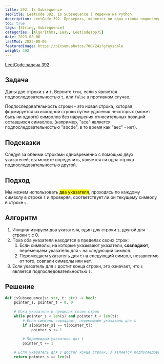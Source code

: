 ```yaml
---
title: 392. Is Subsequence
seoTitle: LeetCode 392. Is Subsequence | Решение на Python.
description: LeetCode 392. Проверить, является ли одна строка подпоследовательностью другой.
toc: true
tags: [String, Subsequence]
categories: [Algorithms, Easy, LeetCodeTop75]
date: 2023-08-06
lastMod: 2023-08-06
featuredImage: https://picsum.photos/700/241?grayscale
weight: 392
---
```


[LeetCode задача 392](https://leetcode.com/problems/is-subsequence/)

## Задача

Даны две строки `s` и `t`. Верните `true`, если `s` является подпоследовательностью `t`, или `false` в противном случае.

Подпоследовательность строки - это новая строка, которая формируется из исходной строки путем удаления некоторых (может быть ни одного) символов без нарушения относительных позиций оставшихся символов. (например, "ace" является подпоследовательностью "abcde", в то время как "aec" - нет).

## Подсказки

Следуя за обеими строками одновременно с помощью двух указателей, вы можете определить, является ли одна строка подпоследовательностью другой.

## Подход

Мы можем использовать <mark>два указателя</mark>, проходясь по каждому символу в строке `t` и проверяя, соответствует ли он текущему символу в строке `s`.

## Алгоритм

1. Инициализируем два указателя, один для строки `s`, другой для строки `t` с 0.
2. Пока оба указателя находятся в пределах своих строк:
   1. Если символы, на которые указывают указатели, **совпадают**, перемещаем указатель для `s` на следующий символ.
   2. Перемещаем указатель для `t` на следующий символ, независимо от того, совпали символы или нет.
3. Если указатель для `s` достиг конца строки, это означает, что `s` является подпоследовательностью `t`.

## Решение

```python
def isSubsequence(s: str, t: str) -> bool:
    pointer_s, pointer_t = 0, 0
    
    # Пока указатели в пределах своих строк
    while pointer_s < len(s) and pointer_t < len(t):
        # Если символы совпадают, перемещаем указатель для s
        if s[pointer_s] == t[pointer_t]:
            pointer_s += 1
        
        # Перемещаем указатель для t
        pointer_t += 1

    # Если указатель для s достиг конца строки, s является подпоследовательностью t
    return pointer_s == len(s)
```
